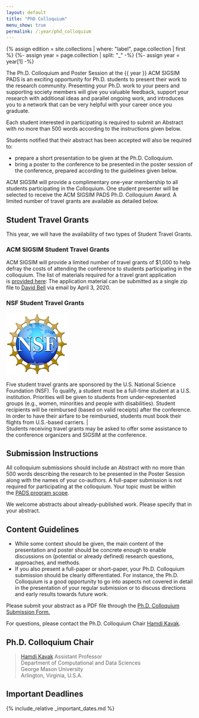 ```yaml
---
layout: default
title: "PhD Colloquium"
menu_show: true
permalink: /:year/phd_colloquium
---
```


{% assign edition = site.collections | where: "label", page.collection | first %}
{%- assign year = page.collection | split: "_" -%}
{%- assign year = year[1] -%}

The Ph.D. Colloquium and Poster Session at the {{ year }} ACM SIGSIM PADS is an exciting opportunity for Ph.D. students to present their work to the research community. Presenting your Ph.D. work to your peers and supporting society members will give you valuable feedback, support your research with additional ideas and parallel ongoing work, and introduces you to a network that can be very helpful with your career once you graduate.

Each student interested in participating is required to submit an Abstract with no more than 500 words according to the instructions given below.

Students notified that their abstract has been accepted will also be required to:

- prepare a short presentation to be given at the Ph.D. Colloquium.
- bring a poster to the conference to be presented in the poster session of the conference, prepared according to the guidelines given below.

ACM SIGSIM will provide a complimentary one-year membership to all students participating in the Colloquium. One student presenter will be selected to receive the ACM SIGSIM PADS Ph.D. Colloquium Award. A limited number of travel grants are available as detailed below.

## Student Travel Grants

This year, we will have the availability of two types of Student Travel Grants.

### ACM SIGSIM Student Travel Grants

ACM SIGSIM will provide a limited number of travel grants of $1,000 to help defray the costs of attending the conference to students participating in the colloquium. The list of materials required for a travel grant application is [provided here](https://www.acm-sigsim-mskr.org/studentTravelAwardsCall.htm): The application material can be submitted as a single zip file to [David Bell](https://www.brunel.ac.uk/people/david-bell) via email by April 3, 2020.

### NSF Student Travel Grants

![NFS](../assets/img/nsfLogo.png)

Five student travel grants are sponsored by the U.S. National Science Foundation (NSF). To qualify, a student must be a full-time student at a U.S. institution. Priorities will be given to students from under-represented groups (e.g., women, minorities and people with disabilities). Student recipients will be reimbursed (based on valid receipts) after the conference. In order to have their airfare to be reimbursed, students must book their flights from U.S.-based carriers. |\
Students receiving travel grants may be asked to offer some assistance to the conference organizers and SIGSIM at the conference.

## Submission Instructions

All colloquium submissions should include an Abstract with no more than 500 words describing the research to be presented in the Poster Session along with the names of your co-authors. A full-paper submission is not required for participating at the colloquium. Your topic must be within the [PADS program scope](01.cfp.md).

We welcome abstracts about already-published work. Please specify that in your abstract.

## Content Guidelines

- While some context should be given, the main content of the presentation and poster should be concrete enough to enable discussions on (potential or already defined) research questions, approaches, and methods.
- If you also present a full-paper or short-paper, your Ph.D. Colloquium submission should be clearly differentiated. For instance, the Ph.D. Colloquium is a good opportunity to go into aspects not covered in detail in the presentation of your regular submission or to discuss directions and early results towards future work.

Please submit your abstract as a PDF file through the [Ph.D. Colloquium Submission Form.](https://forms.gle/d4o5HCKr1a2o2dE4A)

For questions, please contact the Ph.D. Colloquium Chair [Hamdi Kavak](http://hamdikavak.com/).

## Ph.D. Colloquium Chair

> [Hamdi Kavak](http://hamdikavak.com/)
> Assistant Professor    
> Department of Computational and Data Sciences    
> George Mason University    
> Arlington, Virginia, U.S.A.

## Important Deadlines

{% include_relative _important_dates.md %}
